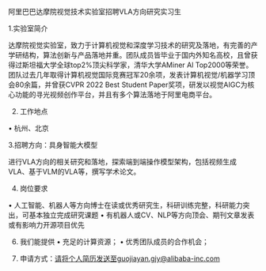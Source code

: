阿里巴巴达摩院视觉技术实验室招聘VLA方向研究实习生

1.实验室简介

达摩院视觉实验室，致力于计算机视觉和深度学习技术的研究及落地，有完善的产学研结构，算法创新与产品落地并重。团队成员皆毕业于国内外知名高校，且曾获得过斯坦福大学全球top2%顶尖科学家，清华大学AMiner Al Top2000等荣誉。团队过去几年取得计算机视觉国际竞赛冠军20余项，发表计算机视觉/机器学习顶会80余篇，并曾获CVPR 2022 Best Student Paper奖项，研发以视觉AIGC为核心功能的寻光视频创作平台，并且有多个算法落地于阿里电商平台。

2. 工作地点

• 杭州、北京

3.招聘方向：具身智能大模型

进行VLA方向的相关研究和落地，探索端到端操作模型架构，包括视频生成 VLA、基于VLM的VLA等，撰写学术论文。

4. 岗位要求
   
• 人工智能、机器人等方向博士在读或优秀研究生，科研训练完整，科研能力突出，可基本独立完成研究课题
• 有机器人或CV、NLP等方向顶会、期刊文章发表或有影响力开源项目优先

6. 我们能提供
• 充足的计算资源；
• 优秀团队成员的合作机会；

8. 申请方式：请将个人简历发送至guojiayan.gjy@alibaba-inc.com
